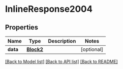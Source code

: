 # InlineResponse2004

## Properties
Name | Type | Description | Notes
------------ | ------------- | ------------- | -------------
**data** | [**Block2**](Block2.md) |  | [optional] 

[[Back to Model list]](../README.md#documentation-for-models) [[Back to API list]](../README.md#documentation-for-api-endpoints) [[Back to README]](../README.md)

